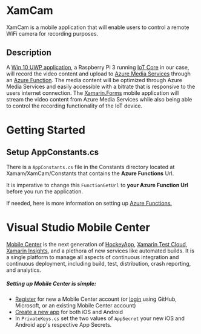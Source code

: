 # XamCam
XamCam is a mobile application that will enable users to control a remote WiFi camera for recording purposes. 

## Description 
A [Win 10 UWP application](https://docs.microsoft.com/en-us/windows/uwp/get-started/whats-a-uwp), a Raspberry Pi 3 running [IoT Core](https://developer.microsoft.com/en-us/windows/iot) in our case, will record the video content and upload to [Azure Media Services](https://azure.microsoft.com/en-us/services/media-services/) through an [Azure Function](https://azure.microsoft.com/en-us/services/functions/). The media content will be optimized through Azure Media Services and easily accessible with a bitrate that is responsive to the users internet connection. The [Xamarin.Forms](https://www.xamarin.com/forms) mobile application will stream the video content from Azure Media Services while also being able to control the recording functionality of the IoT device.

# Getting Started

## Setup AppConstants.cs
There is a ```AppConstants.cs``` file in the Constants directory located at Xamam/XamCam/Constants that contains the **Azure Functions** Url.

It is imperative to change this ```FunctionGetUrl``` to **your Azure Function Url** before you run the application.

If needed, here is more information on setting up [Azure Functions.](https://docs.microsoft.com/en-us/azure/azure-functions/functions-overview)

# Visual Studio Mobile Center
[Mobile Center](https://www.visualstudio.com/vs/mobile-center/) is the next generation of [HockeyApp](https://www.hockeyapp.net/), [Xamarin Test Cloud](https://testcloud.xamarin.com/login), [Xamarin Insights](https://www.xamarin.com/insights), and a plethora of new services like automated builds. It is a single platform to manage all aspects of continuous integration and continuous deployment, including build, test, distribution, crash reporting, and analytics.

##### Setting up Mobile Center is simple:

  * [Register](https://mobile.azure.com/) for new a Mobile Center account (or [login](https://mobile.azure.com/) using GitHub, Microsoft, or an existing Mobile Center account)
  * [Create a new app](https://mobile.azure.com/apps/create) for both iOS and Android
  * In ```PrivateKeys.cs``` set the two values of ```AppSecret``` your new iOS and Android app's respective App Secrets.

